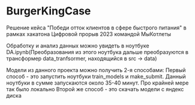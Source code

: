 # BurgerKingCase
Решение кейса "Победи отток клиентов в сфере быстрого питания" в рамках хакатона Цифровой прорыв 2023 командой МыКотлеты

Обработку и анализ данных можно увидеть в ноутбуке DA.ipynb(Преобразования из этого ноутбука дальше преобразуются в трансформер data_tranfsormer, находящийся в src -> data)

Модели из данного проекта можно получить 2-я способами:
Первый способ - это запустить ноутбуки train_models и make_submit.
Данный ноутбуки в сумме запускаются около 35-40 минут. Про крайней мере так было локально
Второй же способ - это скачать модели с яндекс диска

